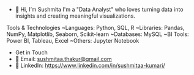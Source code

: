 - 👋 Hi, I’m Sushmita
  I'm a "Data Analyst" who loves turning data into insights and creating meaningful visualizations.

Tools & Technologies
 ~Languages: Python, SQL, R 
 ~Libraries: Pandas, NumPy, Matplotlib, Seaborn, Scikit-learn
 ~Databases: MySQL
 ~BI Tools: Power BI, Tableau, Excel 
 ~Others: Jupyter Notebook
- Get in Touch
- 📧 Email: sushmitaa.thakur@gmail.com
- 💼 LinkedIn: https://www.linkedin.com/in/sushmitaa-kumari/

<!---
sushmita07667/sushmita07667 is a ✨ special ✨ repository because its `README.md` (this file) appears on your GitHub profile.
You can click the Preview link to take a look at your changes.
--->
